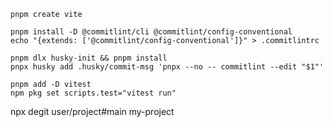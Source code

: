
```shell
pnpm create vite
```

```shell
pnpm install -D @commitlint/cli @commitlint/config-conventional
echo "{extends: ['@commitlint/config-conventional']}" > .commitlintrc

pnpm dlx husky-init && pnpm install
pnpx husky add .husky/commit-msg 'pnpx --no -- commitlint --edit "$1"'
```

```shell
pnpm add -D vitest
npm pkg set scripts.test="vitest run"
```

npx degit user/project#main my-project